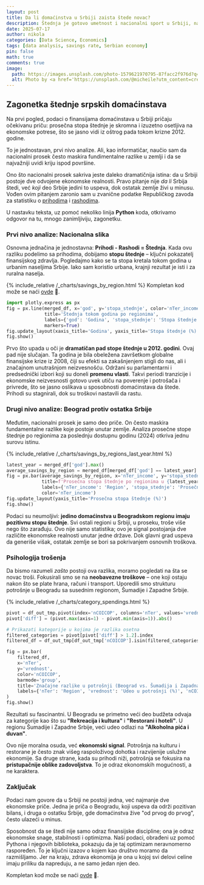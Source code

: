 ```yaml
---
layout: post
title: Da li domaćinstva u Srbiji zaista štede novac?
description: Štednja je gotovo umetnost i nacionalni sport u Srbiji, nastao iz potreba i iskustava prethodnih generacija.
date: 2025-07-17
author: nikola
categories: [Data Science, Economics]
tags: [data analysis, savings rate, Serbian economy]
pin: false
math: true
comments: true
image:
  path: https://images.unsplash.com/photo-1579621970795-87facc2f976d?q=80&w=1170&auto=format&fit=crop&ixlib=rb-4.1.0&ixid=M3wxMjA3fDB8MHxwaG90by1wYWdlfHx8fGVufDB8fHx8fA%3D%3D
  alt: Photo by <a href='https://unsplash.com/@micheile?utm_content=creditCopyText&utm_medium=referral&utm_source=unsplash'>micheile henderson</a> on <a href='https://unsplash.com/photos/green-plant-in-clear-glass-vase-ZVprbBmT8QA?utm_content=creditCopyText&utm_medium=referral&utm_source=unsplash'>Unsplash</a>
---
```


## Zagonetka štednje srpskih domaćinstava

Na prvi pogled, podaci o finansijama domaćinstava u Srbiji pričaju očekivanu priču: prosečna stopa štednje je skromna i izuzetno osetljiva na ekonomske potrese, što se jasno vidi iz oštrog pada tokom krizne 2012. godine.

To je jednostavan, prvi nivo analize. Ali, kao informatičar, naučio sam da nacionalni prosek često maskira fundimentalne razlike u zemlji i da se najvažniji uvidi kriju ispod površine.

Ono što nacionalni prosek sakriva jeste daleko dramatičnija istina: da u Srbiji postoje dve odvojene ekonomske realnosti. Pravo pitanje nije *da li* Srbija štedi, već *koji* deo Srbije jedini to uspeva, dok ostatak zemlje živi u minusu. Vođen ovim pitanjem zaronio sam u zvanične podatke Republičkog zavoda za statistiku o [prihodima](https://opendata.stat.gov.rs/data/WcfJsonRestService.Service1.svc/dataset/010101IND01/3/csv) i [rashodima](https://opendata.stat.gov.rs/data/WcfJsonRestService.Service1.svc/dataset/010201IND01/3/csv).

U nastavku teksta, uz pomoć nekoliko linija **Python** koda, otkrivamo odgovor na tu, mnogo zanimljiviju, zagonetku.  

### Prvi nivo analize: Nacionalna slika

Osnovna jednačina je jednostavna: **Prihodi - Rashodi = Štednja**. Kada ovu razliku podelimo sa prihodima, dobijamo **stopu štednje** – ključni pokazatelj finansijskog zdravlja. Pogledajmo kako se ta stopa kretala tokom godina u urbanim naseljima Srbije. Iako sam koristio urbana, krajnji rezultat je isti i za ruralna naselja.

{% include_relative /_charts/savings_by_region.html %} 
Kompletan kod može se naći [ovde][github-repo] 🔗.
```python
import plotly.express as px
fig = px.line(merged_df, x='god', y='stopa_stednje', color='nTer_income',
              title='Štednja tokom godina po regionima',
              labels={'god': 'Godina', 'stopa_stednje': 'Stopa štednje (%)', 'nTer_income': 'Region'},
              markers=True)
fig.update_layout(xaxis_title='Godina', yaxis_title='Stopa štednje (%)')
fig.show()
```

Prvo što upada u oči je **dramatičan pad stope štednje u 2012. godini**. Ovaj pad nije slučajan. Ta godina je bila obeležena završetkom globalne finansijske krize iz 2008, čiji su efekti sa zakašnjenjem stigli do nas, ali i značajnom unutrašnjom neizvesnošću. Održani su parlamentarni i predsednički izbori koji su doneli **promenu vlasti**. Takvi periodi tranzicije i ekonomske neizvesnosti gotovo uvek utiču na poverenje i potrošača i privrede, što se jasno oslikava u sposobnosti domaćinstava da štede. Prihodi su stagnirali, dok su troškovi nastavili da rastu.

### Drugi nivo analize: Beograd protiv ostatka Srbije

Međutim, nacionalni prosek je samo deo priče. On često maskira fundamentalne razlike koje postoje unutar zemlje. Analiza prosečne stope štednje po regionima za poslednju dostupnu godinu (2024) otkriva jednu surovu istinu.

{% include_relative /_charts/savings_by_regions_last_year.html %}

```python
latest_year = merged_df['god'].max()
average_savings_by_region = merged_df[merged_df['god'] == latest_year].groupby('nTer_income')['stopa_stednje'].mean().reset_index()
fig = px.bar(average_savings_by_region, x='nTer_income', y='stopa_stednje',
             title=f'Prosečna stopa štednje po regionima u {latest_year}',
             labels={'nTer_income': 'Region', 'stopa_stednje': 'Prosečna stopa štednje (%)'},
             color='nTer_income')
fig.update_layout(yaxis_title='Prosečna stopa štednje (%)')
fig.show()
```
Podaci su neumoljivi: **jedino domaćinstva u Beogradskom regionu imaju pozitivnu stopu štednje**. Svi ostali regioni u Srbiji, u proseku, troše više nego što zarađuju. Ovo nije samo statistika; ovo je signal postojanja dve različite ekonomske realnosti unutar jedne države. Dok glavni grad uspeva da generiše višak, ostatak zemlje se bori sa pokrivanjem osnovnih troškova.

### Psihologija trošenja

Da bismo razumeli *zašto* postoji ova razlika, moramo pogledati na šta se novac troši. Fokusirali smo se na **neobavezne troškove** – one koji ostaju nakon što se plate hrana, računi i transport. Uporedili smo strukturu potrošnje u Beogradu sa susednim regionom, Šumadije i Zapadne Srbije.

{% include_relative /_charts/category_spendings.html %}

```python
pivot = df_out_tmp.pivot(index='nCOICOP', columns='nTer', values='vrednost')
pivot['diff'] = (pivot.max(axis=1) - pivot.min(axis=1)).abs()

# Prikazati kategorije u kojima je razlika osetna
filtered_categories = pivot[pivot['diff'] > 1.2].index 
filtered_df = df_out_tmp[df_out_tmp['nCOICOP'].isin(filtered_categories)]

fig = px.bar(
    filtered_df,
    x='nTer',
    y='vrednost',
    color='nCOICOP',
    barmode='group',
    title='Značajne razlike u potrošnji (Beograd vs. Šumadija i Zapadna Srbija) u 2024.',
    labels={'nTer': 'Region', 'vrednost': 'Udeo u potrošnji (%)', 'nCOICOP': 'Kategorija'}
)
fig.show()
```
Rezultati su fascinantni. U Beogradu se primetno veći deo budžeta odvaja za kategorije kao što su **"Rekreacija i kultura"** i **"Restorani i hoteli"**. U regionu Šumadije i Zapadne Srbije, veći udeo odlazi na **"Alkoholna pića i duvan"**.

Ovo nije moralna osuda, već **ekonomski signal**. Potrošnja na kulturu i restorane je često znak višeg raspoloživog dohotka i razvijenije uslužne ekonomije. Sa druge strane, kada su prihodi niži, potrošnja se fokusira na **pristupačnije oblike zadovoljstva**. To je odraz ekonomskih mogućnosti, a ne karaktera.

### Zaključak

Podaci nam govore da u Srbiji ne postoji jedna, već najmanje dve ekonomske priče. Jedna je priča o Beogradu, koji uspeva da održi pozitivan bilans, i druga o ostatku Srbije, gde domaćinstva žive "od prvog do prvog", često ulazeći u minus.

Sposobnost da se štedi nije samo odraz finansijske discipline; ona je odraz ekonomske snage, stabilnosti i optimizma. Naši podaci, obrađeni uz pomoć Pythona i njegovih biblioteka, pokazuju da je taj optimizam neravnomerno raspoređen. To je ključni izazov o kojem kao društvo moramo da razmišljamo. Jer na kraju, zdrava ekonomija je ona u kojoj svi delovi celine imaju priliku da napreduju, a ne samo jedan njen deo.

Kompletan kod može se naći [ovde][github-repo] 🔗.

[github-repo]: https://github.com/GolubovicNikola/blog-jupyter-notebooks/blob/main/da-li-srpska-domacinstva-stede.ipynb "Pogledaj kod na GitHub-u"
